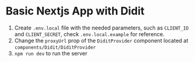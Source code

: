 # Basic Nextjs App with Didit

1. Create `.env.local` file with the needed parameters, such as `CLIENT_ID` and `CLIENT_SECRET`, check `.env.local.example` for reference.
2. Change the `proxyUrl` prop of the `DiditProvider` component located at `components/Didit/DiditProvider`
3. `npm run dev` to run the server